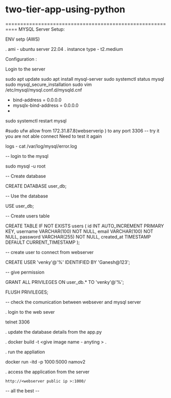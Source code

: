 # two-tier-app-using-python
==========================================================
MYSQL Server Setup:

ENV setp (AWS)

. ami           - ubuntu server 22.04
. instance type - t2.medium

Configuration :

Login to the server

sudo apt update
sudo apt install mysql-server
sudo systemctl status mysql
sudo mysql_secure_installation
sudo vim /etc/mysql/mysql.conf.d/mysqld.cnf
   - bind-address            = 0.0.0.0
   - mysqlx-bind-address     = 0.0.0.0
   - 
sudo systemctl restart mysql

#sudo ufw allow from 172.31.87.8(webserverip ) to any port 3306 -- try it you are not able connect Need to test it again 

logs - cat /var/log/mysql/error.log

-- login to the  mysql 

sudo mysql -u root

-- Create database

CREATE DATABASE user_db;

-- Use the database

USE user_db;

-- Create users table

CREATE TABLE IF NOT EXISTS users (
    id INT AUTO_INCREMENT PRIMARY KEY,
    username VARCHAR(100) NOT NULL,
    email VARCHAR(100) NOT NULL,
    password VARCHAR(255) NOT NULL,
    created_at TIMESTAMP DEFAULT CURRENT_TIMESTAMP
);

-- create user to connect from webserver


CREATE USER 'venky'@'%' IDENTIFIED BY 'Ganesh@123';

-- give permission 

GRANT ALL PRIVILEGES ON user_db.* TO 'venky'@'%';

FLUSH PRIVILEGES;

-- check the comunication between websever and mysql server 

. login to the web sever

telnet <private ip of mysql server> 3306


. update the database details from the app.py 

. docker build -t <give image name - anyting > .

. run the appliation 

  docker run -itd -p 1000:5000 namov2

. access the application from the server 

    http://<webserver public ip >:1000/  


-- all the best --
    

